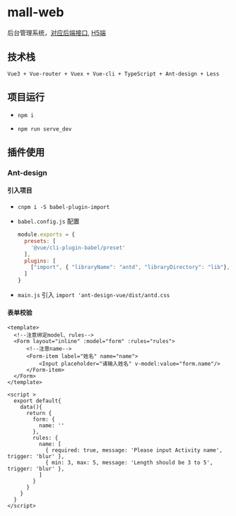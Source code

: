 # mall-web

后台管理系统，[对应后端接口](https://github.com/yanhoor/koa2-elm), [H5端](https://github.com/yanhoor/mall-mobile)

## 技术栈

`Vue3 + Vue-router + Vuex + Vue-cli + TypeScript + Ant-design + Less`

## 项目运行

- `npm i`

- `npm run serve_dev`

## 插件使用

### Ant-design

#### 引入项目

- `cnpm i -S babel-plugin-import`

- `babel.config.js` 配置

  ```JavaScript
  module.exports = {
    presets: [
      '@vue/cli-plugin-babel/preset'
    ],
    plugins: [
      ["import", { "libraryName": "antd", "libraryDirectory": "lib"}, "antd"] // 注意没有style
    ]
  }
  ```

- `main.js` 引入 `import 'ant-design-vue/dist/antd.css`

#### 表单校验

```vue
<template>
  <!--注意绑定model、rules-->
  <Form layout="inline" :model="form" :rules="rules">
      <!--注意name-->
      <Form-item label="姓名" name="name">
          <Input placeholder="请输入姓名" v-model:value="form.name"/>
      </Form-item>
  </Form>
</template>

<script >
  export default{
    data(){
      return {
        form: {
          name: ''
        },
        rules: {
          name: [
            { required: true, message: 'Please input Activity name', trigger: 'blur' },
            { min: 3, max: 5, message: 'Length should be 3 to 5', trigger: 'blur' },
          ]
        }
      }
    }
  }
</script>
```
